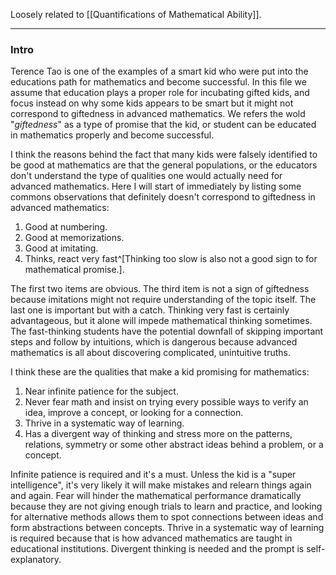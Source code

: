 Loosely related to [[Quantifications of Mathematical Ability]]. 

---
### **Intro**

Terence Tao is one of the examples of a smart kid who were put into the educations path for mathematics and become successful. In this file we assume that education plays a proper role for incubating gifted kids, and focus instead on why some kids appears to be smart but it might not correspond to giftedness in advanced mathematics. We refers the wold "*giftedness*" as a type of promise that the kid, or student can be educated in mathematics properly and become successful. 

I think the reasons behind the fact that many kids were falsely identified to be good at mathematics are that the general populations, or the educators don't understand the type of qualities one would actually need for advanced mathematics. Here I will start of immediately by listing some commons observations that definitely doesn't correspond to giftedness in advanced mathematics: 
1. Good at numbering. 
2. Good at memorizations. 
3. Good at imitating. 
4. Thinks, react very fast^[Thinking too slow is also not a good sign to for mathematical promise.]. 

The first two items are obvious. The third item is not a sign of giftedness because imitations might not require understanding of the topic itself. The last one is important but with a catch. Thinking very fast is certainly advantageous, but it alone will impede mathematical thinking sometimes. The fast-thinking students have the potential downfall of skipping important steps and follow by intuitions, which is dangerous because advanced mathematics is all about discovering complicated, unintuitive truths. 

I think these are the qualities that make a kid promising for mathematics: 
1. Near infinite patience for the subject. 
2. Never fear math and insist on trying every possible ways to verify an idea, improve a concept, or looking for a connection. 
3. Thrive in a systematic way of learning. 
4. Has a divergent way of thinking and stress more on the patterns, relations, symmetry or some other abstract ideas behind a problem, or a concept. 

Infinite patience is required and it's a must. Unless the kid is a "super intelligence", it's very likely it will make mistakes and relearn things again and again. Fear will hinder the mathematical performance dramatically because they are not giving enough trials to learn and practice, and looking for alternative methods allows them to spot connections between ideas and form abstractions between concepts. Thrive in a systematic way of learning is required because that is how advanced mathematics are taught in educational institutions. Divergent thinking is needed and the prompt is self-explanatory. 

